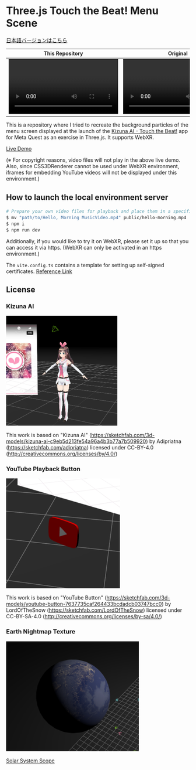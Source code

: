 # Three.js Touch the Beat! Menu Scene

[日本語バージョンはこちら](/docs/README-ja.md)

| This Repository                                                | Original                                                    |
| -------------------------------------------------------------- | ----------------------------------------------------------- |
| <video src="docs/this.mp4" controls title="This Repository" /> | <video src="docs/original.mp4" controls title="Original" /> |

This is a repository where I tried to recreate the background particles of the menu screen displayed at the launch of the [Kizuna AI - Touch the Beat!](https://www.oculus.com/deeplink/?action=view&path=/app/3857024597703276&ref=oculus_desktop) app for Meta Quest as an exercise in Three.js. It supports WebXR.

[Live Demo](https://fugamaru.com/projects/three-js-touch-the-beat-menu-scene/)

(※ For copyright reasons, video files will not play in the above live demo. Also, since CSS3DRenderer cannot be used under WebXR environment, iframes for embedding YouTube videos will not be displayed under this environment.)

## How to launch the local environment server

```bash
# Prepare your own video files for playback and place them in a specified location with a specified file name.
$ mv "path/to/Hello, Morning MusicVideo.mp4" public/hello-morning.mp4
$ npm i
$ npm run dev
```

Additionally, if you would like to try it on WebXR, please set it up so that you can access it via https. (WebXR can only be activated in an https environment.)

The `vite.config.ts` contains a template for setting up self-signed certificates. [Reference Link](https://qiita.com/Nicasdream0/items/d6db6fcfc145ce6ca1b4)

## License

### Kizuna AI

<img height="300" src="docs/kizuna-ai.png" />

This work is based on "Kizuna AI" (https://sketchfab.com/3d-models/kizuna-ai-c9eb5d213fe54a96a4b3b77a7b509920) by Adipriatna (https://sketchfab.com/adipriatna) licensed under CC-BY-4.0 (http://creativecommons.org/licenses/by/4.0/)

### YouTube Playback Button

<img height="300" src="docs/youtube-button.png" />

This work is based on "YouTube Button" (https://sketchfab.com/3d-models/youtube-button-7637735caf264433bcdadcb03747bcc0) by LordOfTheSnow (https://sketchfab.com/LordOfTheSnow) licensed under CC-BY-SA-4.0 (http://creativecommons.org/licenses/by-sa/4.0/)

### Earth Nightmap Texture

<img height="300" src="docs/earth.png" />

[Solar System Scope](https://www.solarsystemscope.com/textures/)
